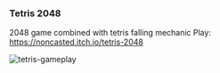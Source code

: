 ### Tetris 2048
2048 game combined with tetris falling mechanic
Play: https://noncasted.itch.io/tetris-2048

![tetris-gameplay](https://github.com/user-attachments/assets/6b450562-72e9-413c-8fdb-bc37122e717a)
